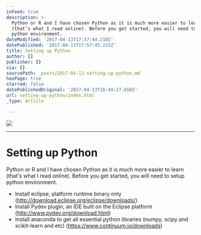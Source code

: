 ```yaml
---
inFeed: true
description: >-
  Python or R and I have chosen Python as it is much more easier to learn
  (that’s what I read online). Before you get started, you will need to setup
  python environment.
dateModified: '2017-04-13T17:57:44.210Z'
datePublished: '2017-04-13T17:57:45.215Z'
title: Setting up Python
author: []
publisher: {}
via: {}
sourcePath: _posts/2017-04-13-setting-up-python.md
hasPage: true
starred: false
datePublishedOriginal: '2017-04-13T16:49:27.650Z'
url: setting-up-python/index.html
_type: Article

---
```

![](https://the-grid-user-content.s3-us-west-2.amazonaws.com/ec9ed1e5-fe21-4076-b644-6f5e4b8c416f.jpg)

---

# Setting up Python

Python or R and I have chosen Python as it is much more easier to learn (that's what I read online). Before you get started, you will need to setup python environment.

* Install eclipse, platform runtime binary only (http://download.eclipse.org/eclipse/downloads/)
* Install Pydev plugin, an IDE built on the Eclipse platform (http://www.pydev.org/download.html)
* Install anaconda to get all essential python libraries (numpy, scipy and scikit-learn and etc) (https://www.continuum.io/downloads)